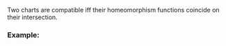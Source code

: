 Two charts are compatible iff their homeomorphism functions coincide on their intersection.

### Example: 